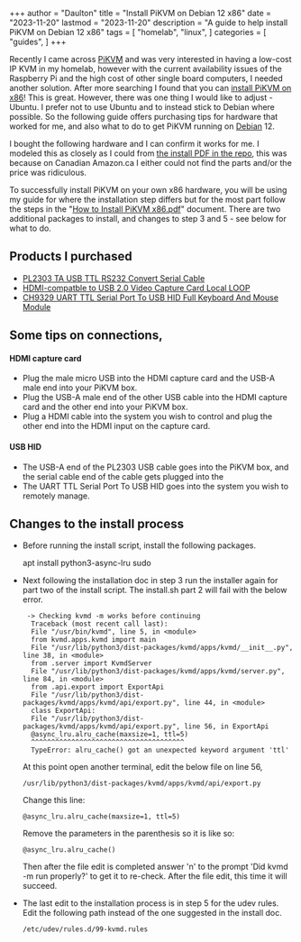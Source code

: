 +++
author = "Daulton"
title = "Install PiKVM on Debian 12 x86"
date = "2023-11-20"
lastmod = "2023-11-20"
description = "A guide to help install PiKVM on Debian 12 x86"
tags = [
    "homelab",
    "linux",
]
categories = [
    "guides",
]
+++

Recently I came across [PiKVM](https://pikvm.org/) and was very interested in having a low-cost IP KVM in my homelab, <!--more--> however with the current availability issues of the Raspberry Pi and the high cost of other single board computers, I needed another solution. After more searching I found that you can [install PiKVM on x86](https://github.com/srepac/kvmd-armbian)! This is great. However, there was one thing I would like to adjust - Ubuntu. I prefer not to use Ubuntu and to instead stick to Debian where possible. So the following guide offers purchasing tips for hardware that worked for me, and also what to do to get PiKVM running on [Debian](https://www.debian.org/) 12.

 
I bought the following hardware and I can confirm it works for me. I modeled this as closely as I could from [the install PDF in the repo](https://github.com/srepac/kvmd-armbian/blob/master/How%20to%20Install%20PiKVM%20x86.pdf), this was because on Canadian Amazon.ca I either could not find the parts and/or the price was ridiculous.

To successfully install PiKVM on your own x86 hardware, you will be using my guide for where the installation step differs but for the most part follow the steps in the "[How to Install PiKVM x86.pdf](https://github.com/srepac/kvmd-armbian/blob/master/How%20to%20Install%20PiKVM%20x86.pdf)" document. There are two additional packages to install, and changes to step 3 and 5 - see below for what to do.
  
## Products I purchased

 - [PL2303 TA USB TTL RS232 Convert Serial Cable](https://www.aliexpress.com/item/1005004938348259.html)
 - [HDMI-compatble to USB 2.0 Video Capture Card Local LOOP](https://www.aliexpress.com/item/1005005316223739.html)
 - [CH9329 UART TTL Serial Port To USB HID Full Keyboard And Mouse Module](https://www.aliexpress.com/item/1005005802594247.html)

## Some tips on connections, 

#### HDMI capture card

 - Plug the male micro USB into the HDMI capture card and the USB-A male end into your PiKVM box.
 - Plug the USB-A male end of the other USB cable into the HDMI capture card and the other end into your PiKVM box.
 - Plug a HDMI cable into the system you wish to control and plug the other end into the HDMI input on the capture card.
 
 #### USB HID
- The USB-A end of the PL2303 USB cable goes into the PiKVM box, and the serial cable end of the cable gets plugged into the 
- The UART TTL Serial Port To USB HID goes into the system you wish to remotely manage.

## Changes to the install process

 - Before running the install script, install the following packages.

    apt install python3-async-lru sudo

- Next following the installation doc in step 3 run the installer again for part two of the install script. The install.sh part 2 will fail with the below error. 

       -> Checking kvmd -m works before continuing
        Traceback (most recent call last):
        File "/usr/bin/kvmd", line 5, in <module>
        from kvmd.apps.kvmd import main
        File "/usr/lib/python3/dist-packages/kvmd/apps/kvmd/__init__.py", line 38, in <module>
        from .server import KvmdServer
        File "/usr/lib/python3/dist-packages/kvmd/apps/kvmd/server.py", line 84, in <module>
        from .api.export import ExportApi
        File "/usr/lib/python3/dist-packages/kvmd/apps/kvmd/api/export.py", line 44, in <module>
        class ExportApi:
        File "/usr/lib/python3/dist-packages/kvmd/apps/kvmd/api/export.py", line 56, in ExportApi
        @async_lru.alru_cache(maxsize=1, ttl=5)
        ^^^^^^^^^^^^^^^^^^^^^^^^^^^^^^^^^^^^^^
        TypeError: alru_cache() got an unexpected keyword argument 'ttl'

  
  At this point open another terminal, edit the below file on line 56,


      /usr/lib/python3/dist-packages/kvmd/apps/kvmd/api/export.py

  
  Change this line:

      @async_lru.alru_cache(maxsize=1, ttl=5)

  Remove the parameters in the parenthesis so it is like so:

      @async_lru.alru_cache()

  
  Then after the file edit is completed answer 'n' to the prompt 'Did kvmd -m run properly?' to get it to re-check. After the file edit, this time it will succeed.


- The last edit to the installation process is in step 5 for the udev rules. Edit the following path instead of the one suggested in the install doc.

      /etc/udev/rules.d/99-kvmd.rules

 
